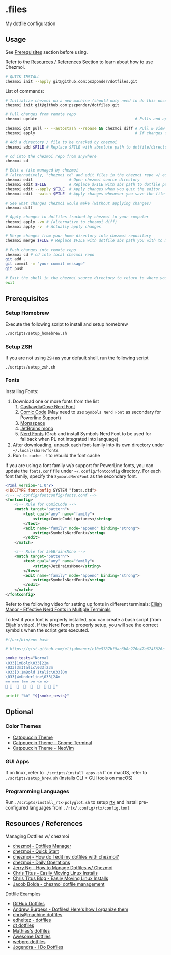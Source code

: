 # .files

My dotfile configuration

## Usage

See [Prerequisites](./README.md#prerequisites) section before using.

Refer to the [Resources / References](./README.md#resources--references) Section to learn about how to use Chezmoi.

```bash
# QUICK INSTALL
chezmoi init --apply git@github.com:pszponder/dotfiles.git
```

List of commands:

```bash
# Initialize chezmoi on a new machine (should only need to do this once)
chezmoi init git@github.com:pszponder/dotfiles.git
```

```bash
# Pull changes from remote repo
chezmoi update                                           # Pulls and applies changes from remote

chezmoi git pull -- --autostash --rebase && chezmoi diff # Pull & view changes, don't apply
chezmoi apply                                            # If changes from above command are ok, apply them

# Add a directory / file to be tracked by chezmoi
chezmoi add $FILE # Replace $FILE with absolute path to dotfile/directory you want chezmoi to manage

# cd into the chezmoi repo from anywhere
chezmoi cd

# Edit a file managed by chezmoi
# (alternatively, "chezmoi cd" and edit files in the chezmoi repo w/ editor of choice)
chezmoi edit                # Open chezmoi source directory
chezmoi edit $FILE          # Replace $FILE with abs path to dotfile path you wish to edit
chezmoi edit --apply $FILE  # Apply changes when you quit the editor
chezmoi edit --watch $FILE  # Apply changes whenever you save the file

# See what changes chezmoi would make (without applying changes)
chezmoi diff

# Apply changes to dotfiles tracked by chezmoi to your computer
chezmoi apply -vn # (alternative to chezmoi diff)
chezmoi apply -v  # Actually apply changes

# Merge changes from your home directory into chezmoi repository
chezmoi merge $FILE # Replace $FILE with dotfile abs path you with to merge into chezmoi

# Push changes into remote repo
chezmoi cd # cd into local chezmoi repo
git add .
git commit -m "your commit message"
git push

# Exit the shell in the chezmoi source directory to return to where you were (if you use "chezmoi cd")
exit
```

## Prerequisites

### Setup Homebrew

Execute the following script to install and setup homebrew

```bash
./scripts/setup_homebrew.sh
```

### Setup ZSH

If you are not using `ZSH` as your default shell, run the following script

```bash
./scripts/setup_zsh.sh
```

### Fonts

Installing Fonts:
1. Download one or more fonts from the list
    1. [CaskaydiaCove Nerd Font](https://www.nerdfonts.com/font-downloads)
    2. [Comic Code](https://tosche.net/fonts/comic-code) (May need to use `Symbols Nerd Font` as secondary for Powerline Support)
    3. [Monaspace](https://github.com/githubnext/monaspace)
    4. [JetBrains mono](https://www.jetbrains.com/lp/mono/)
    5. [Nerd Fonts](https://www.nerdfonts.com/font-downloads) (Grab and install Symbols Nerd Font to be used for fallback when PL not integrated into language)
2. After downloading, unpack each font-family into its own directory under `~/.local/share/fonts`
3. Run `fc-cache -f` to rebuild the font cache

If you are using a font family w/o support for PowerLine fonts, you can update the `fonts.conf` file under `~/.config/fontconfig` directory. For each font family, specify the `SymbolsNerdFont` as the secondary font.

```xml
<?xml version="1.0"?>
<!DOCTYPE fontconfig SYSTEM "fonts.dtd">
<!-- ~/.config/fontconfig/fonts.conf -->
<fontconfig>
    <!-- Rule for ComicCode -->
    <match target="pattern">
        <test qual="any" name="family">
            <string>ComicCodeLigatures</string>
        </test>
        <edit name="family" mode="append" binding="strong">
            <string>SymbolsNerdFont</string>
        </edit>
    </match>

    <!-- Rule for JebBrainsMono -->
    <match target="pattern">
        <test qual="any" name="family">
            <string>JetBrainsMono</string>
        </test>
        <edit name="family" mode="append" binding="strong">
            <string>SymbolsNerdFont</string>
        </edit>
    </match>
</fontconfig>
```

Refer to the following video for setting up fonts in different terminals: [Elijah Manor - Effective Nerd Fonts in Multiple Terminals](https://www.youtube.com/watch?v=mQdB_kHyZn8)

To test if your font is properly installed, you can create a bash script (from Elijah's video). If the Nerd Font is properly setup, you will see the correct symbols when the script gets executed.

```bash
#!/usr/bin/env bash

# https://gist.github.com/elijahmanor/c10e5787bf9ac6b8c276e47e6745826c

smoke_tests="Normal
\033[1mBold\033[22m
\033[3mItalic\033[23m
\033[3;1mBold Italic\033[0m
\033[4mUnderline\033[24m
== === !== >= <= =>
󰐊     󰄉      󰑓 󰒲 "

printf "%b" "${smoke_tests}"
```

## Optional

### Color Themes

- [Catppuccin Theme](https://github.com/catppuccin)
- [Catppuccin Theme - Gnome Terminal](https://github.com/catppuccin/gnome-terminal)
- [Catppuccin Theme - NeoVim](https://github.com/catppuccin/nvim)

### GUI Apps

If on linux, refer to `./scripts/install_apps.sh`
If on macOS, refer to `./scripts/setup_brew.sh` (installs CLI + GUI tools on macOS)

### Programming Languages

Run `./scripts/install_rtx-polyglot.sh` to setup [rtx](https://github.com/jdx/rtx) and install pre-configured languages from `./rtx/.config/rtx/config.toml`

## Resources / References

Managing Dotfiles w/ chezmoi
- [chezmoi - Dotfiles Manager](https://www.chezmoi.io/)
- [chezmoi - Quick Start](https://www.chezmoi.io/quick-start/)
- [chezmoi - How do I edit my dotfiles with chezmoi?](https://www.chezmoi.io/user-guide/frequently-asked-questions/usage/#how-do-i-edit-my-dotfiles-with-chezmoi)
- [chezmoi - Daily Operations](https://www.chezmoi.io/user-guide/daily-operations/)
- [Jerry Ng - How to Manage Dotfiles w/ Chezmoi](https://jerrynsh.com/how-to-manage-dotfiles-with-chezmoi/)
- [Chris Titus - Easily Moving Linux Installs](https://www.youtube.com/watch?v=x6063EuxfEA)
- [Chris Titus Blog - Easily Moving Linux Installs](https://christitus.com/chezmoi/)
- [Jacob Bolda - chezmoi dotfile management](https://www.jacobbolda.com/chezmoi-dotfile-management/)

Dotfile Examples
- [GitHub Dotfiles](https://dotfiles.github.io/)
- [Andrew Burgess - Dotfiles! Here's how I organize them](https://www.youtube.com/results?search_query=dotfiles)
- [chris@machine dotfiles](https://github.com/ChristianChiarulli/Machfiles/tree/master)
- [edheltez - dotfiles](https://github.com/edheltzel/dotfiles)
- [dt dotfiles](https://gitlab.com/dwt1/dotfiles)
- [Mathias's dotfiles](https://github.com/mathiasbynens/dotfiles)
- [Awesome Dotfiles](https://github.com/webpro/awesome-dotfiles)
- [webpro dotfiles](https://github.com/webpro/dotfiles)
- [Jogendra - I Do Dotfiles](https://jogendra.dev/i-do-dotfiles)